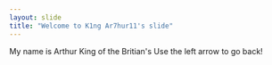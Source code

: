 ```yaml
---
layout: slide
title: "Welcome to K1ng Ar7hur11's slide"
---
```

My name is Arthur King of the Britian's
Use the left arrow to go back!
